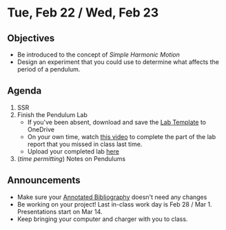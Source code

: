 Tue, Feb 22 / Wed, Feb 23
=================== 
  
Objectives  
------------  
- Be introduced to the concept of _Simple Harmonic Motion_
- Design an experiment that you could use to determine what affects the period of a pendulum.

Agenda    
---------    

1. SSR
2. Finish the Pendulum Lab
	- If you've been absent, download and save the [Lab Template][temp] to OneDrive</sub>
	- On your own time, watch [this video][pend-vid] to complete the part of the lab report that you missed in class last time.
	- Upload your completed lab [here][submit]
3. (*time permitting*) Notes on Pendulums

Announcements 
-------------  
 
- Make sure your [Annotated Bibliography][bib] doesn't need any changes
- Be working on your project!  Last in-class work day is Feb 28 / Mar 1.  Presentations start on Mar 14.
- Keep bringing your computer and charger with you to class.


[bib]: https://avon.schoology.com/assignment/5526830221/
[temp]: https://avon.schoology.com/course/5138386979/materials/gp/5672843626
[pend-vid]: https://avon.schoology.com/course/5138386979/materials/gp/5690374047
[submit]: https://avon.schoology.com/assignment/5690527389/

<!--stackedit_data:
eyJoaXN0b3J5IjpbMTg3ODY3OTYxNiwxNDI2NTA3Njk5LC0yMT
IzNzk4NTUzLDI1NDAxNjI1LC0xMzQ2NDc2MzU5LDE2MTczMTIz
MTcsMzQ3MzcyNzM4LC02OTg1MjQxMTIsLTIwOTg1NTkzNCwtNj
YxOTU1MTg1LC0xMjQ1NTM2MDI0LDU2MzQ1MzkzMSwxMTcwOTEy
OTc3LDE4NTY2Mjg0NSw0MjQyMDczOSwtOTkwNjA1NzcwLDExOT
M0OTU4MiwtMjkwMDY5MDEwLC0xMDQ4MDAxMzQ1LC03Nzc4Mzkz
MjBdfQ==
-->